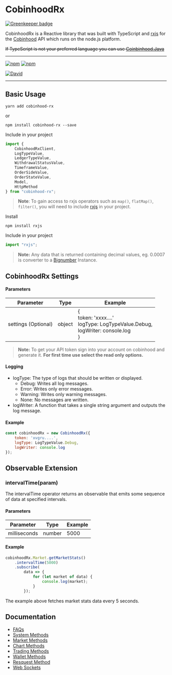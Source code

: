# CobinhoodRx

[![Greenkeeper badge](https://badges.greenkeeper.io/harry-sm/CobinhoodRx.svg)](https://greenkeeper.io/)

CobinhoodRx is a Reactive library that was built with TypeScript and [rxjs](https://github.com/Reactive-Extensions/RxJS) for the [Cobinhood](https://cobinhood.com/) API which runs on the node.js platform.

~~If TypeScript is not your preferred language you can use [Coinbinhood.Java](https://github.com/jd-alexander/Coinbinhood.Java)~~

---
[![npm](https://img.shields.io/npm/v/cobinhood-rx.svg)](https://www.npmjs.com/package/cobinhood-rx)
[![npm](https://img.shields.io/npm/dt/cobinhood-rx.svg)](https://www.npmjs.com/package/cobinhood-rx)

[![David](https://img.shields.io/david/harry-sm/CobinhoodRx.svg)](https://github.com/harry-sm/CobinhoodRx)

---

## Basic Usage
`yarn add cobinhood-rx`

or

`npm install cobinhood-rx --save`

Include in your project
```js
import {
    CobinhoodRxClient,
    LogTypeValue,
    LedgerTypeValue,
	WithdrawalStatusValue,
	TimeframeValue,
	OrderSideValue,
	OrderStateValue,
    Model,
    HttpMethod
} from "cobinhood-rx";
```

> **Note**: To gain access to rxjs operators such as `map()`, `flatMap()`, `filter()`, you will need to include [rxjs](https://github.com/ReactiveX/RxJS) in your project.

Install

`npm install rxjs`

Include in your project

```js
import "rxjs";
```


> **Note:** Any data that is returned containing decimal values, eg. 0.0007 is converter to a [Bignumber](https://github.com/MikeMcl/bignumber.js) Instance.



## CobinhoodRx Settings

#### Parameters

| Parameter           | Type   | Example                                                      |
| ------------------- | ------ | ------------------------------------------------------------ |
| settings (Optional) | object | {<br />token: 'xxxx....'<br />logType: LogTypeValue.Debug,<br />logWriter: console.log<br />} |

> **Note:** To get your API token sign into your account on cobinhood and generate it. **For first time use select the read only options.**

#### Logging

- logType: The type of logs that should be written or displayed.
  - Debug: Writes all log messages.
  - Error: Writes only error messages.
  - Warning: Writes only warning messages.
  - None: No messages are written.
- logWriter: A function that takes a single string argument and outputs the log message.

#### Example

```js
const cobinhoodRx = new CobinhoodRx({
    token: 'xvgru....',
    logType: LogTypeValue.Debug,
    logWriter: console.log
});
```




## Observable Extension

### intervalTime(param)

The intervalTime operator returns an observable that emits some sequence of data at specified intervals.

#### Parameters

| Parameter    | Type   | Example |
| ------------ | ------ | ------- |
| milliseconds | number | 5000    |

#### Example

```js
cobinhoodRx.Market.getMarketStats()
    .intervalTime(5000)
    .subscribe(
        data => {
            for (let market of data) {
                console.log(market);
            }
        });
```

The example above fetches market stats data every 5 seconds.



## Documentation
- [FAQs](/docs/faqs.md)
- [System Methods](/docs/system-methods.md)
- [Market Methods](/docs/market-methods.md)
- [Chart Methods](/docs/chart-methods.md)
- [Trading Methods](/docs/trading-methods.md)
- [Wallet Methods](/docs/wallet-methods.md)
- [Resquest Method](/docs/request-method.md)
- [Web Sockets](/docs/websockets.md)
